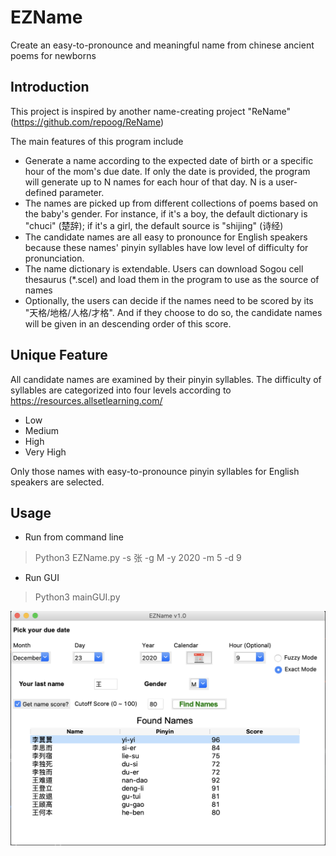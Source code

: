 # EZName
Create an easy-to-pronounce and meaningful name from chinese ancient poems for newborns

## Introduction
This project is inspired by another name-creating project "ReName" (https://github.com/repoog/ReName)

The main features of this program include

* Generate a name according to the expected date of birth or a specific hour of the mom's due date. If only the date is provided, the program will generate up to N names for each hour of that day. N is a user-defined parameter.
* The names are picked up from different collections of poems based on the baby's gender. For instance, if it's a boy, the default dictionary is "chuci" (楚辞); if it's a girl, the default source is "shijing" (诗经)
* The candidate names are all easy to pronounce for English speakers because these names' pinyin syllables have low level of difficulty for pronunciation.
* The name dictionary is extendable. Users can download Sogou cell thesaurus (*.scel) and load them in the program to use as the source of names 
* Optionally, the users can decide if the names need to be scored by its "天格/地格/人格/才格". And if they choose to do so, the candidate names will be given in an descending order of this score.

## Unique Feature
All candidate names are examined by their pinyin syllables. The difficulty of syllables are categorized into four levels according to https://resources.allsetlearning.com/
* Low
* Medium
* High
* Very High

Only those names with easy-to-pronounce pinyin syllables for English speakers are selected.


## Usage
* Run from command line
> Python3 EZName.py -s 张 -g M -y 2020 -m 5 -d 9

* Run GUI
> Python3 mainGUI.py

![image](https://github.com/hinfsynz/EZName/blob/master/resource/EZNameGUIPreview.png)





 
